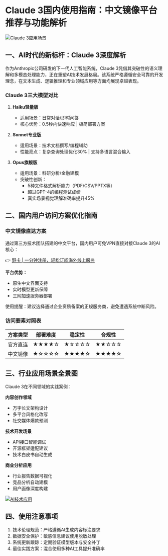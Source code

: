 # Claude 3国内使用指南：中文镜像平台推荐与功能解析

![Claude 3应用场景](https://bbtdd.com/wp-content/uploads/img/85040192.webp)

## 一、AI时代的新标杆：Claude 3深度解析
作为Anthropic公司研发的下一代人工智能系统，Claude 3凭借其突破性的语义理解和多模态处理能力，正在重塑AI技术发展格局。该系统严格遵循安全可靠的开发理念，在文本生成、逻辑推理和专业领域应用等方面均展现卓越表现。

### Claude 3三大模型对比
1. **Haiku轻量版**
   - 适用场景：日常对话/即时问答
   - 核心优势：0.5秒内快速响应 | 极简部署方案

2. **Sonnet专业版**
   - 适用场景：技术文档撰写/编程辅助
   - 性能亮点：复杂查询处理优化30% | 支持多语言混合输入

3. **Opus旗舰版**
   - 适用场景：科研分析/金融建模
   - 突破性创新：
     - 5种文件格式解析能力（PDF/CSV/PPTX等）
     - 超过GPT-4的编程测试成绩
     - 真实场景视觉理解准确率提升45%

## 二、国内用户访问方案优化指南
### 中文镜像直达方案
通过第三方技术团队搭建的中文平台，国内用户可免VPN直接对接Claude 3的AI核心：

👉 [野卡 | 一分钟注册，轻松订阅海外线上服务](https://bbtdd.com/yeka)

**平台优势：**
- 原生中文界面支持
- 实时模型更新保障
- 三网加速服务器部署

使用提醒：建议选择通过企业资质备案的正规服务商，避免遭遇系统中断风险。

### 访问要素对照表
| 方案类型   | 部署难度 | 稳定性 | 合规性 |
|------------|----------|--------|--------|
| 官方直连   | ★★★★☆    | ★☆☆☆☆  | ★★☆☆☆  |
| 中文镜像   | ★☆☆☆☆    | ★★★★☆  | ★★★★☆  |

## 三、行业应用场景全景图
Claude 3在不同领域的实践案例：

**内容创作领域**
- 万字长文架构设计
- 多平台风格化改写
- 社交媒体爆款预测

**技术开发场景**
- API接口智能调试
- 开源框架适配建议
- 技术白皮书自动生成

**商业分析应用**
- 行业报告数据可视化
- 竞品分析自动建模
- 用户画像深度构建

[![AI技术应用](https://bbtdd.com/wp-content/uploads/img/7438263709907425.webp)](https://bbtdd.com/yeka)

## 四、使用注意事项
1. 技术伦理规范：严格遵循AI生成内容标注要求
2. 数据安全保护：敏感信息建议使用脱敏处理
3. 系统更新跟踪：定期验证模型版本与安全补丁
4. 最佳实践方案：混合使用多种AI工具提升准确率